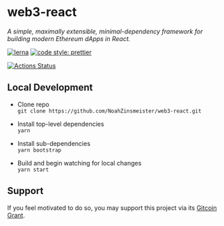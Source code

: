 # web3-react

*A simple, maximally extensible, minimal-dependency framework for building modern Ethereum dApps in React.*

[![lerna](https://img.shields.io/badge/maintained%20with-lerna-cc00ff.svg)](https://lerna.js.org/)
[![code style: prettier](https://img.shields.io/badge/code_style-prettier-ff69b4.svg?style=flat-square)](https://github.com/prettier/prettier)

[![Actions Status](https://github.com/NoahZinsmeister/web3-react/workflows/CI/badge.svg)](https://github.com/NoahZinsmeister/web3-react/actions)


## Local Development

* Clone repo\
`git clone https://github.com/NoahZinsmeister/web3-react.git`

* Install top-level dependencies\
`yarn`

* Install sub-dependencies\
`yarn bootstrap`

* Build and begin watching for local changes\
`yarn start`


## Support

If you feel motivated to do so, you may support this project via its [Gitcoin Grant](https://gitcoin.co/grants/168/web3-react).
